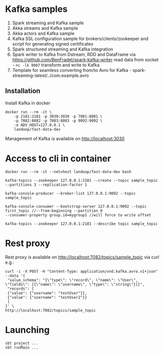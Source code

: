 # Kafka samples
1. Spark streaming and Kafka sample
2. Akka streams and Kafka sample 
3. Akka actors and Kafka sample
4. Kafka SSL configuration sample for brokers/clients/zookeeper and script for generating signed certificates
5. Spark structured streaming and Kafka integration
6. Spark writer to Kafka from Dstream, RDD and DataFrame via <https://github.com/BenFradet/spark-kafka-writer>
read data from socket - `nc -lk 9087` transform and write to Kafka
7. Template for seamless converting from/to Avro for Kafka - spark-streaming-latest/../com.example.avro

## Installation
Install Kafka in docker

    docker run --rm -it \
	    -p 2181:2181 -p 3030:3030 -p 7081:8081 \
	    -p 7082:8082 -p 7083:8083 -p 9092:9092 \
	    -e ADV_HOST=127.0.0.1 \
	    landoop/fast-data-dev

Management of Kafka is available on <http://localhost:3030>

# Access to cli in container
    
    docker run --rm -it --net=host landoop/fast-data-dev bash
    
    kafka-topics --zookeeper 127.0.0.1:2181 --create --topic sample_topic --partitions 3 --replication-factor 1
    
    kafka-console-producer --broker-list 127.0.0.1:9092 --topic sample_topic
    
    kafka-console-consumer --bootstrap-server 127.0.0.1:9092 --topic first_topic //--from-beginning --partition 0
    --consumer-property group.id=mygroup1 //will force to write offset
    
    kafka-topics --zookeeper 127.0.0.1:2181 --describe topic sample_topic

# Rest proxy

Rest proxy is available on <http://localhost:7082/topics/sample_topic> via curl e.g.:

    curl -i -X POST -H "Content-Type: application/vnd.kafka.avro.v1+json" --data '{
     "value_schema": "{\"type\": \"record\", \"name\": \"User\", \"fields\": [{\"name\": \"username\", \"type\": \"string\"}]}",
     "records": [
     {"value": {"username": "testUser"}},
     {"value": {"username": "testUser2"}}
     ]
    }' \
    http://localhost:7082/topics/sample_topic

# Launching 

    sbt project ...
    sbt runMain ...